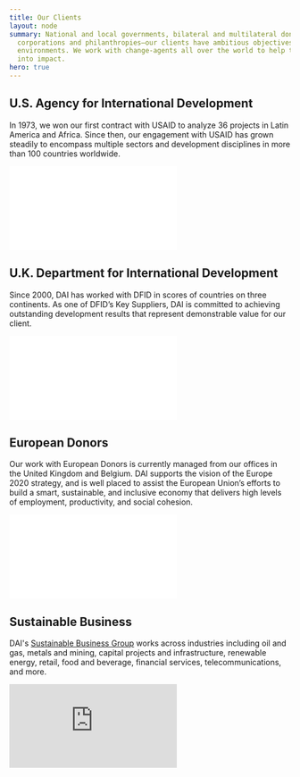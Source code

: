 ```yaml
---
title: Our Clients
layout: node
summary: National and local governments, bilateral and multilateral donors, private
  corporations and philanthropies—our clients have ambitious objectives in demanding
  environments. We work with change-agents all over the world to help turn their investments
  into impact.
hero: true
---
```

## U.S. Agency for International Development

In 1973, we won our first contract with USAID to analyze 36 projects in Latin America and Africa. Since then, our engagement with USAID has grown steadily to encompass multiple sectors and development disciplines in more than 100 countries worldwide.

<iframe src="/extras/maps/usaid" frameborder="0"></iframe>

## U.K. Department for International Development

Since 2000, DAI has worked with DFID in scores of countries on three continents. As one of DFID’s Key Suppliers, DAI is committed to achieving outstanding development results that represent demonstrable value for our client.

<iframe src="/extras/maps/dfid" frameborder="0"></iframe>

## European Donors 

Our work with European Donors is currently managed from our offices in the United Kingdom and Belgium. DAI supports the vision of the Europe 2020 strategy, and is well placed to assist the European Union’s efforts to build a smart, sustainable, and inclusive economy that delivers high levels of employment, productivity, and social cohesion.

<iframe src="/extras/maps/ec" frameborder="0"></iframe>

## Sustainable Business

DAI's [Sustainable Business Group](http://localhost:8080/our-work/solutions/sustainable-business) works across industries including oil and gas, metals and mining, capital projects and infrastructure, renewable energy, retail, food and beverage, financial services, telecommunications, and more.

<iframe src="https://www.dai.com/extras/maps/newsbg.html" frameborder="0"></iframe>
